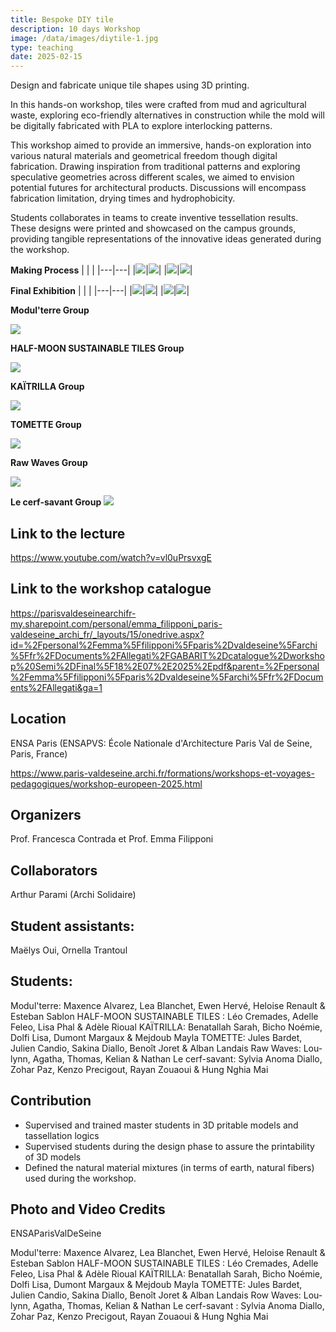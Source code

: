 ```yaml
---
title: Bespoke DIY tile 
description: 10 days Workshop
image: /data/images/diytile-1.jpg
type: teaching
date: 2025-02-15
---
```

Design and fabricate unique tile shapes using 3D printing.

In this hands-on workshop, tiles were crafted from mud and agricultural waste, exploring eco-friendly alternatives in construction while the mold will be digitally fabricated with PLA to explore interlocking patterns. 

This workshop aimed to provide an immersive, hands-on exploration into various natural materials and geometrical freedom though digital fabrication. Drawing inspiration from traditional patterns and exploring speculative geometries across different scales, we aimed to envision potential futures for architectural products. Discussions will encompass fabrication limitation, drying times and hydrophobicity.

Students collaborates in teams to create inventive tessellation results. These designs were printed and showcased on the campus grounds, providing tangible representations of the innovative ideas generated during the workshop.

**Making Process**
|   |   |
|---|---|
|![](/data/images/diytile-3.jpg)|![](/data/images/diytile-4.jpg)|
|![](/data/images/diytile-5.jpg)|![](/data/images/diytile-6.jpg)|

**Final Exhibition**
|   |   |
|---|---|
|![](/data/images/diytile-7.jpg)|![](/data/images/diytile-8.jpg)|
|![](/data/images/diytile-9.jpg)|![](/data/images/diytile-10.jpg)|


**Modul'terre Group**

![](/data/images/diytile-1.gif)

**HALF-MOON SUSTAINABLE TILES Group**

![](/data/images/diytile.gif)

**KAÏTRILLA Group**

![](/data/images/diytile-2.gif)

**TOMETTE Group**

![](/data/images/diytile-3.gif)

**Raw Waves Group**

![](/data/images/diytile-4.gif)

**Le cerf-savant Group**
![](/data/images/diytile-5.gif)


## Link to the lecture
https://www.youtube.com/watch?v=vl0uPrsvxgE

## Link to the workshop catalogue
https://parisvaldeseinearchifr-my.sharepoint.com/personal/emma_filipponi_paris-valdeseine_archi_fr/_layouts/15/onedrive.aspx?id=%2Fpersonal%2Femma%5Ffilipponi%5Fparis%2Dvaldeseine%5Farchi%5Ffr%2FDocuments%2FAllegati%2FGABARIT%2Dcatalogue%2Dworkshop%20Semi%2DFinal%5F18%2E07%2E2025%2Epdf&parent=%2Fpersonal%2Femma%5Ffilipponi%5Fparis%2Dvaldeseine%5Farchi%5Ffr%2FDocuments%2FAllegati&ga=1


## Location
ENSA Paris (ENSAPVS: École Nationale d'Architecture Paris Val de Seine, Paris, France)

https://www.paris-valdeseine.archi.fr/formations/workshops-et-voyages-pedagogiques/workshop-europeen-2025.html

## Organizers
Prof. Francesca Contrada et Prof. Emma Filipponi

## Collaborators
Arthur Parami (Archi Solidaire)

## Student assistants:
Maëlys Oui, Ornella Trantoul

## Students:
Modul'terre: Maxence Alvarez, Lea Blanchet, Ewen Hervé, Heloise Renault & Esteban Sablon
HALF-MOON SUSTAINABLE TILES : Léo Cremades, Adelle Feleo, Lisa Phal & Adèle Rioual
KAÏTRILLA: Benatallah Sarah, Bicho Noémie, Dolfi Lisa, Dumont Margaux & Mejdoub Mayla
TOMETTE: Jules Bardet, Julien Candio, Sakina Diallo, Benoît Joret & Alban Landais
Raw Waves: Lou-lynn, Agatha, Thomas, Kelian & Nathan
Le cerf-savant: Sylvia Anoma Diallo, Zohar Paz, Kenzo Precigout, Rayan Zouaoui & Hung Nghia Mai

## Contribution
- Supervised and trained master students in 3D pritable models and tassellation logics
- Supervised students during the design phase to assure the printability of 3D models
- Defined the natural material mixtures (in terms of earth, natural fibers) used during the workshop.

## Photo and Video Credits
ENSAParisValDeSeine

Modul'terre: Maxence Alvarez, Lea Blanchet, Ewen Hervé, Heloise Renault & Esteban Sablon
HALF-MOON SUSTAINABLE TILES : Léo Cremades, Adelle Feleo, Lisa Phal & Adèle Rioual
KAÏTRILLA: Benatallah Sarah, Bicho Noémie, Dolfi Lisa, Dumont Margaux & Mejdoub Mayla
TOMETTE: Jules Bardet, Julien Candio, Sakina Diallo, Benoît Joret & Alban Landais
Row Waves: Lou-lynn, Agatha, Thomas, Kelian & Nathan
Le cerf-savant : Sylvia Anoma Diallo, Zohar Paz, Kenzo Precigout, Rayan Zouaoui & Hung Nghia Mai